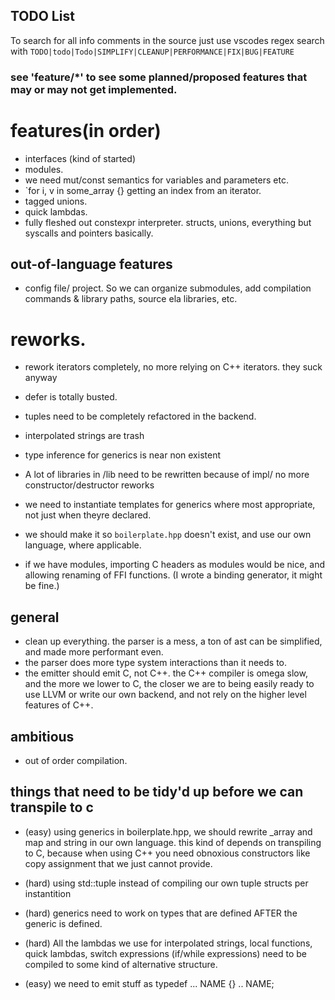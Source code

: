 ## TODO List

To search for all info comments in the source just use vscodes regex search with
`TODO|todo|Todo|SIMPLIFY|CLEANUP|PERFORMANCE|FIX|BUG|FEATURE`

### see 'feature/*' to see some planned/proposed features that may or may not get implemented.

# features(in order)
  - interfaces (kind of started)
  - modules.
  - we need mut/const semantics for variables and parameters etc.
  - `for i, v in some_array {} getting an index from an iterator.
  - tagged unions.
  - quick lambdas.
  - fully fleshed out constexpr interpreter. structs, unions, everything but syscalls and pointers basically.

## out-of-language features
- config file/ project. So we can organize submodules, add compilation commands & library paths, source ela libraries, etc.

# reworks.
- rework iterators completely, no more relying on C++ iterators. they suck anyway
- defer is totally busted.
- tuples need to be completely refactored in the backend.
- interpolated strings are trash
- type inference for generics is near non existent
- A lot of libraries in /lib need to be rewritten because of impl/ no more constructor/destructor reworks

- we need to instantiate templates for generics where most appropriate, not just when theyre declared.

- we should make it so `boilerplate.hpp` doesn't exist, and use our own language, where applicable.
- if we have modules, importing C headers as modules would be nice, and allowing renaming of FFI functions. (I wrote a binding generator, it might be fine.)

## general
- clean up everything. the parser is a mess, a ton of ast can be simplified, and made more performant even.
- the parser does more type system interactions than it needs to.
- the emitter should emit C, not C++. the C++ compiler is omega slow, and the more we lower to C, the closer we are
  to being easily ready to use LLVM or write our own backend, and not rely on the higher level features of C++.

## ambitious
- out of order compilation.


## things that need to be tidy'd up before we can transpile to c

- (easy) using generics in boilerplate.hpp, we should rewrite _array and map<T> and string in our own language.
  this kind of depends on transpiling to C, because when using C++ you need obnoxious constructors like copy assignment that we just
  cannot provide.

- (hard) using std::tuple<T> instead of compiling our own tuple structs per instantition

- (hard) generics need to work on types that are defined AFTER the generic is defined.

- (hard) All the lambdas we use for interpolated strings, local functions, quick lambdas, switch expressions (if/while expressions)
  need to be compiled to some kind of alternative structure.

- (easy) we need to emit stuff as typedef ... NAME {} .. NAME;
